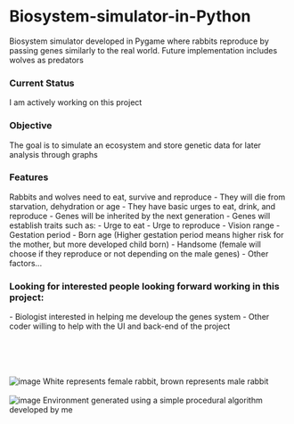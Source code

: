 # Biosystem-simulator-in-Python
Biosystem simulator developed in Pygame where rabbits reproduce by passing genes similarly to the real world. Future implementation includes wolves as predators

<h3>Current Status</h3>
I am actively working on this project

<h3>Objective</h3>
The goal is to simulate an ecosystem and store genetic data for later analysis through graphs

<h3>Features</h3>
Rabbits and wolves need to eat, survive and reproduce  
  - They will die from starvation, dehydration or age  
  - They have basic urges to eat, drink, and reproduce  
  - Genes will be inherited by the next generation  
  - Genes will establish traits such as:  
        - Urge to eat  
        - Urge to reproduce  
        - Vision range  
        - Gestation period - Born age (Higher gestation period means higher risk for the mother, but more developed child born)  
        - Handsome (female will choose if they reproduce or not depending on the male genes)  
        - Other factors...  

<h3>Looking for interested people looking forward working in this project:</h3>
  - Biologist interested in helping me develoup the genes system  
  - Other coder willing to help with the UI and back-end of the project

<br><br>
<br><br>
![image](https://github.com/user-attachments/assets/432d56e9-bbe2-47fa-99eb-d14a7b635482)
  White represents female rabbit, brown represents male rabbit
<br><br>
![image](https://github.com/user-attachments/assets/2d8f86a7-42f9-4d75-9bec-9932068437e6)
  Environment generated using a simple procedural algorithm developed by me
